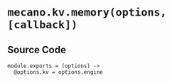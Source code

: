 
# `mecano.kv.memory(options, [callback])`

## Source Code

    module.exports = (options) ->
      @options.kv = options.engine
